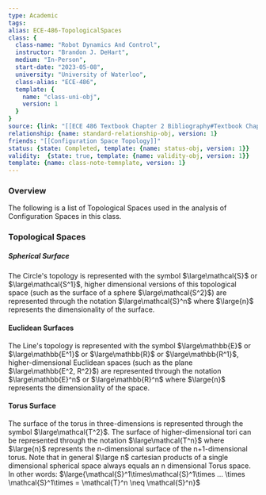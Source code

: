 ```yaml
---
type: Academic
tags:
alias: ECE-486-TopologicalSpaces
class: {
  class-name: "Robot Dynamics And Control",
  instructor: "Brandon J. DeHart",
  medium: "In-Person",
  start-date: "2023-05-08",
  university: "University of Waterloo",
  class-alias: "ECE-486",
  template: {
    name: "class-uni-obj",
    version: 1
  }
}
source: {link: "[[ECE 486 Textbook Chapter 2 Bibliography#Textbook Chapter 2.3]]", alias: tbch2s1-ECE-486, template: {name: bib-source-obj , version: 1}}
relationship: {name: standard-relationship-obj, version: 1}
friends: "[[Configuration Space Topology]]"
status: {state: Completed, template: {name: status-obj, version: 1}}
validity:  {state: true, template: {name: validity-obj, version: 1}}
template: {name: class-note-temnplate, version: 1}
---
```

### Overview
The following is a list of Topological Spaces used in the analysis of Configuration Spaces in this class. 

### Topological Spaces

##### Spherical Surface
The Circle's topology is represented with the symbol $\large\mathcal{S}$ or $\large\mathcal{S^1}$, higher dimensional versions of this topological space (such as the surface of a sphere $\large\mathcal{S^2}$) are represented through the notation $\large\mathcal{S}^n$ where $\large{n}$ represents the dimensionality of the surface. 

#### Euclidean Surfaces
The Line's topology is represented with the symbol $\large\mathbb{E}$ or $\large\mathbb{E^1}$ or $\large\mathbb{R}$ or $\large\mathbb{R^1}$, higher-dimensional Euclidean spaces (such as the plane $\large\mathbb{E^2, R^2}$) are represented through the notation $\large\mathbb{E}^n$ or $\large\mathbb{R}^n$ where $\large{n}$ represents the dimensionality of the space.

#### Torus Surface
The surface of the torus in three-dimensions is represented through the symbol $\large\mathcal{T^2}$. The surface of higher-dimensional tori can be represented through the notation $\large\mathcal{T^n}$  where $\large{n}$ represents the n-dimensional surface of the n+1-dimensional torus. Note that in general $\large n$ cartesian products of a single dimensional spherical space always equals an n dimensional Torus space. In other words: 
$\large{\mathcal{S}^1\times\mathcal{S}^1\times ... \times \mathcal{S}^1\times = \mathcal{T}^n \neq \mathcal{S}^n}$ 